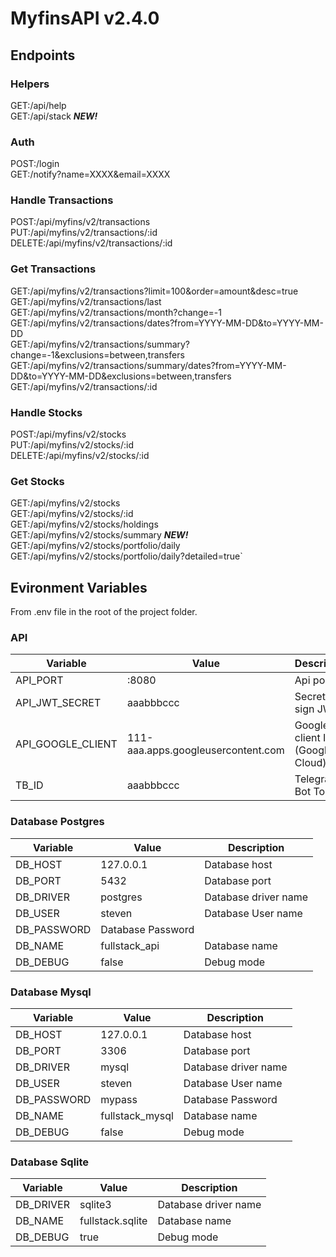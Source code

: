 # MyfinsAPI v2.4.0  

## Endpoints

### Helpers
GET:/api/help<br />
GET:/api/stack _**NEW!**_<br />

### Auth
POST:/login<br />
GET:/notify?name=XXXX&email=XXXX<br />

### Handle Transactions
POST:/api/myfins/v2/transactions<br />
PUT:/api/myfins/v2/transactions/:id<br />
DELETE:/api/myfins/v2/transactions/:id<br />

### Get Transactions
GET:/api/myfins/v2/transactions?limit=100&order=amount&desc=true<br />
GET:/api/myfins/v2/transactions/last<br />
GET:/api/myfins/v2/transactions/month?change=-1<br />
GET:/api/myfins/v2/transactions/dates?from=YYYY-MM-DD&to=YYYY-MM-DD<br />
GET:/api/myfins/v2/transactions/summary?change=-1&exclusions=between,transfers<br />
GET:/api/myfins/v2/transactions/summary/dates?from=YYYY-MM-DD&to=YYYY-MM-DD&exclusions=between,transfers<br />
GET:/api/myfins/v2/transactions/:id<br />

### Handle Stocks
POST:/api/myfins/v2/stocks<br />
PUT:/api/myfins/v2/stocks/:id<br />
DELETE:/api/myfins/v2/stocks/:id<br />

### Get Stocks
GET:/api/myfins/v2/stocks<br />
GET:/api/myfins/v2/stocks/:id<br />
GET:/api/myfins/v2/stocks/holdings<br /> 
GET:/api/myfins/v2/stocks/summary _**NEW!**_<br /> 
GET:/api/myfins/v2/stocks/portfolio/daily <br />
GET:/api/myfins/v2/stocks/portfolio/daily?detailed=true` <br />

## Evironment Variables

From .env file in the root of the project folder.

### API

| Variable | Value | Description |
| ---------| ----- | ----------- |
| API_PORT | :8080 | Api port |
| API_JWT_SECRET | aaabbbccc | Secret to sign JWT |
| API_GOOGLE_CLIENT | 111-aaa.apps.googleusercontent.com | Google client ID (Google Cloud) |
| TB_ID | aaabbbccc | Telegram Bot Token |

### Database Postgres 

| Variable | Value | Description |
| ---------| ----- | ----------- |
| DB_HOST | 127.0.0.1 | Database host |
| DB_PORT | 5432 | Database port |
| DB_DRIVER | postgres | Database driver name | 
| DB_USER | steven | Database User name |
| DB_PASSWORD | Database Password |
| DB_NAME | fullstack_api | Database name |
| DB_DEBUG | false | Debug mode | 

### Database Mysql 

| Variable | Value | Description |
| ---------| ----- | ----------- |
| DB_HOST | 127.0.0.1 | Database host |
| DB_PORT | 3306 | Database port |
| DB_DRIVER | mysql | Database driver name | 
| DB_USER | steven | Database User name |
| DB_PASSWORD | mypass | Database Password |
| DB_NAME | fullstack_mysql | Database name |
| DB_DEBUG | false | Debug mode |

### Database Sqlite 

| Variable | Value | Description |
| ---------| ----- | ----------- |
| DB_DRIVER | sqlite3 | Database driver name |
| DB_NAME | fullstack.sqlite | Database name |
| DB_DEBUG | true | Debug mode |
